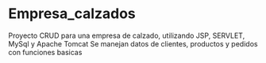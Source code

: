 # Empresa_calzados
Proyecto CRUD para una empresa de calzado, utilizando JSP, SERVLET, MySql y Apache Tomcat
Se manejan datos de clientes, productos y pedidos con funciones basicas

